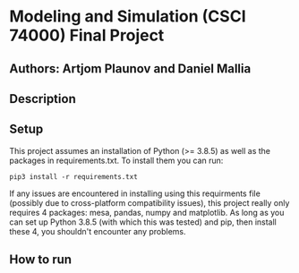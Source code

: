 # Modeling and Simulation (CSCI 74000) Final Project 
## Authors: Artjom Plaunov and Daniel Mallia

## Description

## Setup
This project assumes an installation of Python (>= 3.8.5) as well as the
packages in requirements.txt. To install them you can run:

```
pip3 install -r requirements.txt
```

If any issues are encountered in installing using this requirments file
(possibly due to cross-platform compatibility issues), this project really only 
requires 4 packages: mesa, pandas, numpy and matplotlib. As long as you can set
up Python 3.8.5 (with which this was tested) and pip, then install these 4, you shouldn't encounter any problems.

## How to run

